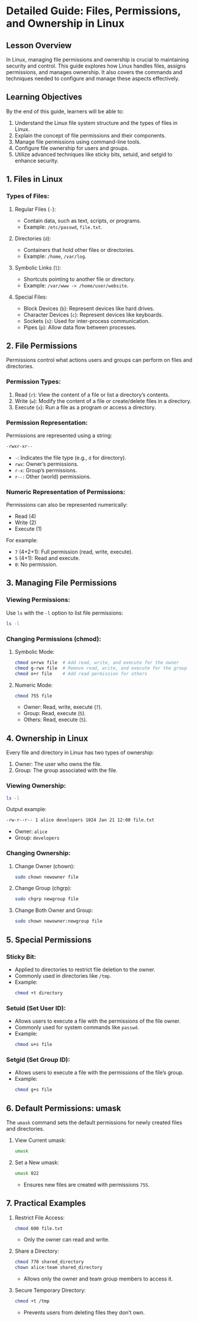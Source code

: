 # Detailed Guide: Files, Permissions, and Ownership in Linux

## Lesson Overview

In Linux, managing file permissions and ownership is crucial to maintaining security and control. This guide explores how Linux handles files, assigns permissions, and manages ownership. It also covers the commands and techniques needed to configure and manage these aspects effectively.

## Learning Objectives

By the end of this guide, learners will be able to:

1. Understand the Linux file system structure and the types of files in Linux.
2. Explain the concept of file permissions and their components.
3. Manage file permissions using command-line tools.
4. Configure file ownership for users and groups.
5. Utilize advanced techniques like sticky bits, setuid, and setgid to enhance security.



## 1. Files in Linux

### Types of Files:
1. Regular Files (`-`):
   - Contain data, such as text, scripts, or programs.
   - Example: `/etc/passwd`, `file.txt`.

2. Directories (`d`):
   - Containers that hold other files or directories.
   - Example: `/home`, `/var/log`.

3. Symbolic Links (`l`):
   - Shortcuts pointing to another file or directory.
   - Example: `/var/www -> /home/user/website`.

4. Special Files:
   - Block Devices (`b`): Represent devices like hard drives.
   - Character Devices (`c`): Represent devices like keyboards.
   - Sockets (`s`): Used for inter-process communication.
   - Pipes (`p`): Allow data flow between processes.



## 2. File Permissions

Permissions control what actions users and groups can perform on files and directories.

### Permission Types:
1. Read (`r`): View the content of a file or list a directory’s contents.
2. Write (`w`): Modify the content of a file or create/delete files in a directory.
3. Execute (`x`): Run a file as a program or access a directory.

### Permission Representation:
Permissions are represented using a string:
```bash
-rwxr-xr--
```

- `-`: Indicates the file type (e.g., `d` for directory).
- `rwx`: Owner’s permissions.
- `r-x`: Group’s permissions.
- `r--`: Other (world) permissions.

### Numeric Representation of Permissions:
Permissions can also be represented numerically:
- Read (4)
- Write (2)
- Execute (1)

For example:
- `7` (4+2+1): Full permission (read, write, execute).
- `5` (4+1): Read and execute.
- `0`: No permission.



## 3. Managing File Permissions

### Viewing Permissions:
Use `ls` with the `-l` option to list file permissions:
```bash
ls -l
```

### Changing Permissions (chmod):
1. Symbolic Mode:
   ```bash
   chmod u+rwx file  # Add read, write, and execute for the owner
   chmod g-rwx file  # Remove read, write, and execute for the group
   chmod o+r file    # Add read permission for others
   ```

2. Numeric Mode:
   ```bash
   chmod 755 file
   ```
   - Owner: Read, write, execute (`7`).
   - Group: Read, execute (`5`).
   - Others: Read, execute (`5`).



## 4. Ownership in Linux

Every file and directory in Linux has two types of ownership:
1. Owner: The user who owns the file.
2. Group: The group associated with the file.

### Viewing Ownership:
```bash
ls -l
```
Output example:
```bash
-rw-r--r-- 1 alice developers 1024 Jan 21 12:00 file.txt
```
- Owner: `alice`
- Group: `developers`



### Changing Ownership:

1. Change Owner (chown):
   ```bash
   sudo chown newowner file
   ```

2. Change Group (chgrp):
   ```bash
   sudo chgrp newgroup file
   ```

3. Change Both Owner and Group:
   ```bash
   sudo chown newowner:newgroup file
   ```



## 5. Special Permissions

### Sticky Bit:
- Applied to directories to restrict file deletion to the owner.
- Commonly used in directories like `/tmp`.
- Example:
  ```bash
  chmod +t directory
  ```

### Setuid (Set User ID):
- Allows users to execute a file with the permissions of the file owner.
- Commonly used for system commands like `passwd`.
- Example:
  ```bash
  chmod u+s file
  ```

### Setgid (Set Group ID):
- Allows users to execute a file with the permissions of the file’s group.
- Example:
  ```bash
  chmod g+s file
  ```



## 6. Default Permissions: umask

The `umask` command sets the default permissions for newly created files and directories.

1. View Current umask:
   ```bash
   umask
   ```

2. Set a New umask:
   ```bash
   umask 022
   ```
   - Ensures new files are created with permissions `755`.



## 7. Practical Examples

1. Restrict File Access:
   ```bash
   chmod 600 file.txt
   ```
   - Only the owner can read and write.

2. Share a Directory:
   ```bash
   chmod 770 shared_directory
   chown alice:team shared_directory
   ```
   - Allows only the owner and team group members to access it.

3. Secure Temporary Directory:
   ```bash
   chmod +t /tmp
   ```
   - Prevents users from deleting files they don’t own.
